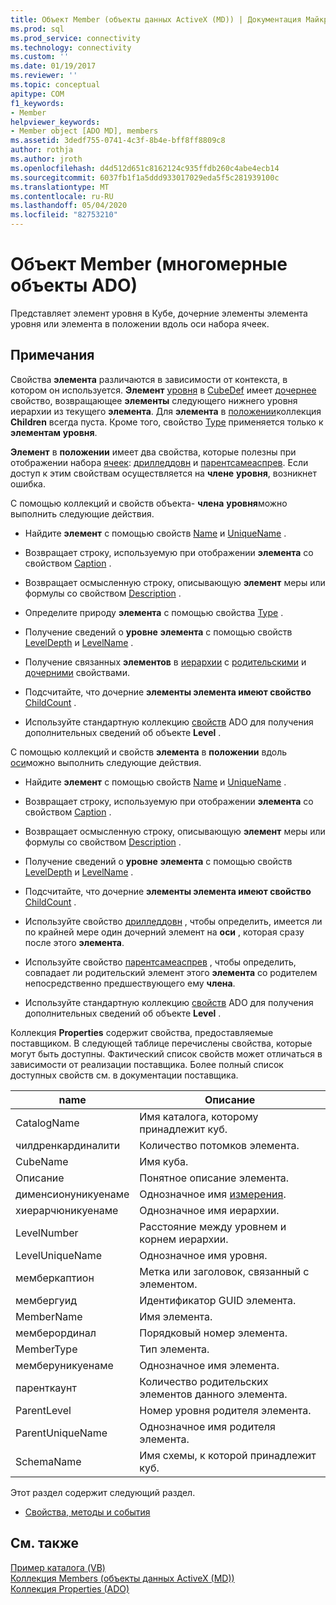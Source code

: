 ```yaml
---
title: Объект Member (объекты данных ActiveX (MD)) | Документация Майкрософт
ms.prod: sql
ms.prod_service: connectivity
ms.technology: connectivity
ms.custom: ''
ms.date: 01/19/2017
ms.reviewer: ''
ms.topic: conceptual
apitype: COM
f1_keywords:
- Member
helpviewer_keywords:
- Member object [ADO MD], members
ms.assetid: 3dedf755-0741-4c3f-8b4e-bff8ff8809c8
author: rothja
ms.author: jroth
ms.openlocfilehash: d4d512d651c8162124c935ffdb260c4abe4ecb14
ms.sourcegitcommit: 6037fb1f1a5ddd933017029eda5f5c281939100c
ms.translationtype: MT
ms.contentlocale: ru-RU
ms.lasthandoff: 05/04/2020
ms.locfileid: "82753210"
---
```

# <a name="member-object-ado-md"></a>Объект Member (многомерные объекты ADO)
Представляет элемент уровня в Кубе, дочерние элементы элемента уровня или элемента в положении вдоль оси набора ячеек.  
  
## <a name="remarks"></a>Примечания  
 Свойства **элемента** различаются в зависимости от контекста, в котором он используется. **Элемент** [уровня](../../../ado/reference/ado-md-api/level-object-ado-md.md) в [CubeDef](../../../ado/reference/ado-md-api/cubedef-object-ado-md.md) имеет [дочернее](../../../ado/reference/ado-md-api/children-property-ado-md.md) свойство, возвращающее **элементы** следующего нижнего уровня иерархии из текущего **элемента**. Для **элемента** в [положении](../../../ado/reference/ado-md-api/position-object-ado-md.md)коллекция **Children** всегда пуста. Кроме того, свойство [Type](../../../ado/reference/ado-md-api/type-property-ado-md.md) применяется только к **элементам** **уровня**.  
  
 **Элемент** в **положении** имеет два свойства, которые полезны при отображении набора [ячеек](../../../ado/reference/ado-md-api/cellset-object-ado-md.md): [дрилледдовн](../../../ado/reference/ado-md-api/drilleddown-property-ado-md.md) и [парентсамеаспрев](../../../ado/reference/ado-md-api/parentsameasprev-property-ado-md.md). Если доступ к этим свойствам осуществляется на **члене** **уровня**, возникнет ошибка.  
  
 С помощью коллекций и свойств объекта- **члена** **уровня**можно выполнить следующие действия.  
  
-   Найдите **элемент** с помощью свойств [Name](../../../ado/reference/ado-md-api/name-property-ado-md.md) и [UniqueName](../../../ado/reference/ado-md-api/uniquename-property-ado-md.md) .  
  
-   Возвращает строку, используемую при отображении **элемента** со свойством [Caption](../../../ado/reference/ado-md-api/caption-property-ado-md.md) .  
  
-   Возвращает осмысленную строку, описывающую **элемент** меры или формулы со свойством [Description](../../../ado/reference/ado-md-api/description-property-ado-md.md) .  
  
-   Определите природу **элемента** с помощью свойства [Type](../../../ado/reference/ado-md-api/type-property-ado-md.md) .  
  
-   Получение сведений о **уровне** **элемента** с помощью свойств [LevelDepth](../../../ado/reference/ado-md-api/leveldepth-property-ado-md.md) и [LevelName](../../../ado/reference/ado-md-api/levelname-property-ado-md.md) .  
  
-   Получение связанных **элементов** в [иерархии](../../../ado/reference/ado-md-api/hierarchy-object-ado-md.md) с [родительскими](../../../ado/reference/ado-md-api/parent-property-ado-md.md) и [дочерними](../../../ado/reference/ado-md-api/children-property-ado-md.md) свойствами.  
  
-   Подсчитайте, что дочерние **элементы элемента имеют свойство** [ChildCount](../../../ado/reference/ado-md-api/childcount-property-ado-md.md) .  
  
-   Используйте стандартную коллекцию [свойств](../../../ado/reference/ado-api/properties-collection-ado.md) ADO для получения дополнительных сведений об объекте **Level** .  
  
 С помощью коллекций и свойств **элемента** в **положении** вдоль [оси](../../../ado/reference/ado-md-api/axis-object-ado-md.md)можно выполнить следующие действия.  
  
-   Найдите **элемент** с помощью свойств [Name](../../../ado/reference/ado-md-api/name-property-ado-md.md) и [UniqueName](../../../ado/reference/ado-md-api/uniquename-property-ado-md.md) .  
  
-   Возвращает строку, используемую при отображении **элемента** со свойством [Caption](../../../ado/reference/ado-md-api/caption-property-ado-md.md) .  
  
-   Возвращает осмысленную строку, описывающую **элемент** меры или формулы со свойством [Description](../../../ado/reference/ado-md-api/description-property-ado-md.md) .  
  
-   Получение сведений о **уровне** **элемента** с помощью свойств [LevelDepth](../../../ado/reference/ado-md-api/leveldepth-property-ado-md.md) и [LevelName](../../../ado/reference/ado-md-api/levelname-property-ado-md.md) .  
  
-   Подсчитайте, что дочерние **элементы элемента имеют свойство** [ChildCount](../../../ado/reference/ado-md-api/childcount-property-ado-md.md) .  
  
-   Используйте свойство [дрилледдовн](../../../ado/reference/ado-md-api/drilleddown-property-ado-md.md) , чтобы определить, имеется ли по крайней мере один дочерний элемент на **оси** , которая сразу после этого **элемента**.  
  
-   Используйте свойство [парентсамеаспрев](../../../ado/reference/ado-md-api/parentsameasprev-property-ado-md.md) , чтобы определить, совпадает ли родительский элемент этого **элемента** со родителем непосредственно предшествующего ему **члена**.  
  
-   Используйте стандартную коллекцию [свойств](../../../ado/reference/ado-api/properties-collection-ado.md) ADO для получения дополнительных сведений об объекте **Level** .  
  
 Коллекция **Properties** содержит свойства, предоставляемые поставщиком. В следующей таблице перечислены свойства, которые могут быть доступны. Фактический список свойств может отличаться в зависимости от реализации поставщика. Более полный список доступных свойств см. в документации поставщика.  
  
|name|Описание|  
|----------|-----------------|  
|CatalogName|Имя каталога, которому принадлежит куб.|  
|чилдренкардиналити|Количество потомков элемента.|  
|CubeName|Имя куба.|  
|Описание|Понятное описание элемента.|  
|дименсионуникуенаме|Однозначное имя [измерения](../../../ado/reference/ado-md-api/dimension-object-ado-md.md).|  
|хиерарчюникуенаме|Однозначное имя иерархии.|  
|LevelNumber|Расстояние между уровнем и корнем иерархии.|  
|LevelUniqueName|Однозначное имя уровня.|  
|мемберкаптион|Метка или заголовок, связанный с элементом.|  
|мембергуид|Идентификатор GUID элемента.|  
|MemberName|Имя элемента.|  
|мемберординал|Порядковый номер элемента.|  
|MemberType|Тип элемента.|  
|мемберуникуенаме|Однозначное имя элемента.|  
|паренткаунт|Количество родительских элементов данного элемента.|  
|ParentLevel|Номер уровня родителя элемента.|  
|ParentUniqueName|Однозначное имя родителя элемента.|  
|SchemaName|Имя схемы, к которой принадлежит куб.|  
  
 Этот раздел содержит следующий раздел.  
  
-   [Свойства, методы и события](../../../ado/reference/ado-md-api/member-object-properties-methods-and-events.md)  
  
## <a name="see-also"></a>См. также  
 [Пример каталога (VB)](../../../ado/reference/ado-md-api/catalog-example-vb.md)   
 [Коллекция Members (объекты данных ActiveX (MD))](../../../ado/reference/ado-md-api/members-collection-ado-md.md)   
 [Коллекция Properties (ADO)](../../../ado/reference/ado-api/properties-collection-ado.md)

